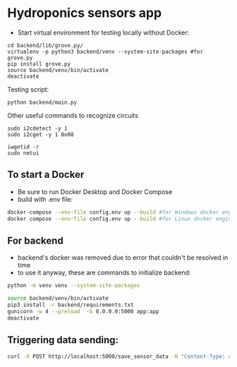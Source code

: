 # Hydroponics sensors app

- Start virtual environment for testing locally without Docker:
```shell
cd backend/lib/grove.py/
virtualenv -p python3 backend/venv --system-site-packages #for grove.py
pip install grove.py
source backend/venv/bin/activate
deactivate
```
Testing script:
```shell
python backend/main.py
```

Other useful commands to recognize circuits
```shell
sudo i2cdetect -y 1
sudo i2cget -y 1 0x08

iwgetid -r
sudo nmtui
```

## To start a Docker
- Be sure to run Docker Desktop and Docker Compose
- build with .env file:
```bash
docker-compose --env-file config.env up --build #for Windows docker engine
docker compose --env-file config.env up --build #for Linux docker engine
```

## For backend
- backend's docker was removed due to error that couldn't be resolved in time
- to use it anyway, these are commands to initialize backend:
```bash
python -m venv venv --system-site-packages

source backend/venv/bin/activate
pip3 install -r backend/requirements.txt
gunicorn -w 4 --preload  -b 0.0.0.0:5000 app:app
deactivate
```

## Triggering data sending:
```bash
curl -X POST http://localhost:5000/save_sensor_data -H "Content-Type: application/json"
```